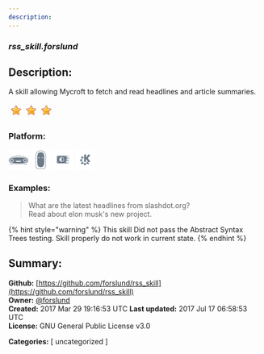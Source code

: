 ```yaml
---
description: 
---
```


### _rss_skill.forslund_  
## Description:  
A skill allowing Mycroft to fetch and read headlines and article summaries.  
  
![](../.gitbook/assets/star.png)![](../.gitbook/assets/star.png)![](../.gitbook/assets/star.png)  
  
### Platform:  
 ![Mark I](../.gitbook/assets/mark-1-icon.png)  ![Mark II](../.gitbook/assets/mark-2-icon.png)  ![Picroft](../.gitbook/assets/picroft-icon.png)  ![plasmoid](../.gitbook/assets/kde.png)   
### Examples:  
> What are the latest headlines from slashdot.org?  
> Read about elon musk's new project.  
  
{% hint style="warning" %}
This skill Did not pass the Abstract Syntax Trees testing. Skill properly do not work in current state.
{% endhint %}
  
## Summary:  
**Github:** [https://github.com/forslund/rss_skill](https://github.com/forslund/rss_skill)  
**Owner:** [@forslund](https://github.com/forslund)  
**Created:** 2017 Mar 29 19:16:53 UTC  **Last updated:** 2017 Jul 17 06:58:53 UTC  
**License:** GNU General Public License v3.0  
  
**Categories:** [ uncategorized ]   
